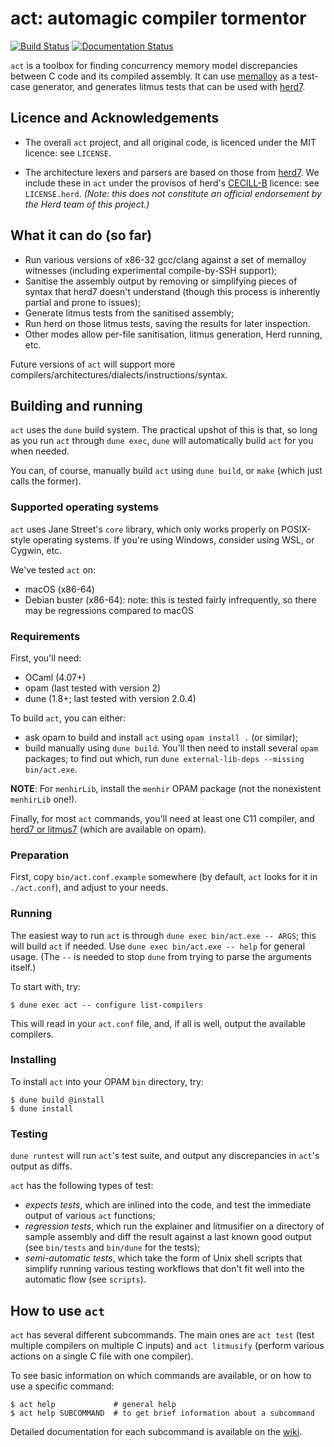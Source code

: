 # act: automagic compiler tormentor

[![Build Status](https://travis-ci.com/MattWindsor91/act.svg?branch=master)](https://travis-ci.com/MattWindsor91/act)
[![Documentation Status](https://readthedocs.org/projects/automagic-compiler-tormentor/badge/?version=latest)](https://automagic-compiler-tormentor.readthedocs.io/en/latest/?badge=latest)

`act` is a toolbox for finding
concurrency memory model discrepancies between C code and its
compiled assembly.  It can use
[memalloy](https://github.com/JohnWickerson/memalloy) as a test-case
generator, and generates litmus tests that can be
used with [herd7](https://github.com/herd/herdtools7).


## Licence and Acknowledgements

- The overall `act` project, and all original code, is licenced under
  the MIT licence: see `LICENSE`.

- The architecture lexers and parsers are based on those from
  [herd7](https://github.com/herd/herdtools7).  We include these in
  `act` under the provisos of herd's
  [CECILL-B](http://www.cecill.info/licences/Licence_CeCILL-B_V1-en.html)
  licence: see `LICENSE.herd`. _(Note: this does *not* constitute an
  official endorsement by the Herd team of this project.)_


## What it can do (so far)

- Run various versions of x86-32 gcc/clang against a set of memalloy
  witnesses (including experimental compile-by-SSH support);
- Sanitise the assembly output by removing or simplifying pieces of
  syntax that herd7 doesn't understand (though this process is
  inherently partial and prone to issues);
- Generate litmus tests from the sanitised assembly;
- Run herd on those litmus tests, saving the results for later
  inspection.
- Other modes allow per-file sanitisation, litmus generation,
  Herd running, etc.

Future versions of `act` will support more
compilers/architectures/dialects/instructions/syntax.


## Building and running

`act` uses the `dune` build system.  The practical upshot of this is
that, so long as you run `act` through `dune exec`, `dune` will
automatically build `act` for you when needed.

You can, of course, manually build `act` using `dune build`, or
`make` (which just calls the former).


### Supported operating systems

`act` uses Jane Street's `core` library, which only works properly on
POSIX-style operating systems.  If you're using Windows, consider
using WSL, or Cygwin, etc.

We've tested `act` on:

- macOS (x86-64)
- Debian buster (x86-64): note: this is tested fairly infrequently, so
  there may be regressions compared to macOS

### Requirements

First, you'll need:

- OCaml (4.07+)
- opam (last tested with version 2)
- dune (1.8+; last tested with version 2.0.4)

To build `act`, you can either:

- ask opam to build and install `act` using `opam install .` (or similar);
- build manually using `dune build`.  You'll then need to install several
  `opam` packages;  to find out which, run
  `dune external-lib-deps --missing bin/act.exe`.

**NOTE**: For `menhirLib`, install the `menhir` OPAM package (not the
nonexistent `menhirLib` one!).

Finally, for most `act` commands, you'll need at least one C11 compiler,
and [herd7 or litmus7](https://github.com/herd/herdtools7) (which are
available on opam).

### Preparation

First, copy `bin/act.conf.example` somewhere (by default, `act`
looks for it in `./act.conf`), and adjust to your needs.


### Running

The easiest way to run `act` is through `dune exec bin/act.exe --
ARGS`; this will build `act` if needed.  Use `dune exec bin/act.exe
-- help` for general usage.  (The `--` is needed to stop `dune` from
trying to parse the arguments itself.)

To start with, try:

```
$ dune exec act -- configure list-compilers
```

This will read in your `act.conf` file, and, if all is well,
output the available compilers.


### Installing

To install `act` into your OPAM `bin` directory, try:

```
$ dune build @install
$ dune install
```

### Testing

`dune runtest` will run `act`'s test suite, and output any
discrepancies in `act`'s output as diffs.

`act` has the following types of test:

- _expects tests_, which are inlined into the code, and test the
  immediate output of various `act` functions;
- _regression tests_, which run the explainer and litmusifier on a
  directory of sample assembly and diff the result against a last
  known good output (see `bin/tests` and `bin/dune` for the tests);
- _semi-automatic tests_, which take the form of Unix shell scripts
  that simplify running various testing workflows that don't fit
  well into the automatic flow (see `scripts`).


## How to use `act`

`act` has several different subcommands.  The main ones are `act test`
(test multiple compilers on multiple C inputs) and `act litmusify`
(perform various actions on a single C file with one compiler).

To see basic information on which commands are available, or on how
to use a specific command:

```
$ act help             # general help
$ act help SUBCOMMAND  # to get brief information about a subcommand
```

Detailed documentation for each subcommand is available on the
[wiki](https://github.com/MattWindsor91/act/wiki).
